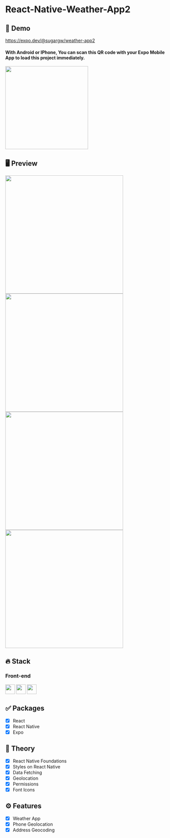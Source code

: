 # React-Native-Weather-App2

## 🔗 Demo

https://expo.dev/@sugargw/weather-app2

#### With Android or IPhone, You can scan this QR code with your Expo Mobile App to load this project immediately.

<img src="previews/qrcode.png" width="260">

## 🖥 Preview

<img src="previews/preview1.png" width="370"> <img src="previews/preview2.png" width="370"> <img src="previews/preview3.png" width="370"> <img src="previews/preview4.png" width="370">

## 🔥 Stack

### Front-end

<img height="30" src="https://img.shields.io/badge/React-black?style=for-the-badge&logo=React&logoColor=#61DAFB"/> <img height="30" src="https://img.shields.io/badge/Javascript-black?style=for-the-badge&logo=Javascript&logoColor=F7DF1E"/>
<img height="30" src="https://img.shields.io/badge/expo-000020?style=for-the-badge&logo=expo&logoColor=white" />

## ✅ Packages

- [x] React
- [x] React Native
- [x] Expo

## 📖 Theory

- [x] React Native Foundations
- [x] Styles on React Native
- [x] Data Fetching
- [x] Geolocation
- [x] Permissions
- [x] Font Icons

## ⚙ Features

- [x] Weather App
- [x] Phone Geolocation
- [x] Address Geocoding
